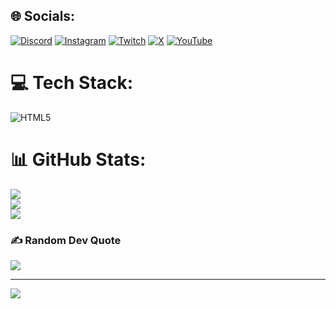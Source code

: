 
## 🌐 Socials:
[![Discord](https://img.shields.io/badge/Discord-%237289DA.svg?logo=discord&logoColor=white)](https://discord.gg/EDb6VY9dkN) [![Instagram](https://img.shields.io/badge/Instagram-%23E4405F.svg?logo=Instagram&logoColor=white)](https://instagram.com/sarasjarvi) [![Twitch](https://img.shields.io/badge/Twitch-%239146FF.svg?logo=Twitch&logoColor=white)](https://twitch.tv/AuramoTV) [![X](https://img.shields.io/badge/X-black.svg?logo=X&logoColor=white)](https://x.com/RealAuramo) [![YouTube](https://img.shields.io/badge/YouTube-%23FF0000.svg?logo=YouTube&logoColor=white)](https://youtube.com/@AuramoTV) 

# 💻 Tech Stack:
![HTML5](https://img.shields.io/badge/html5-%23E34F26.svg?style=for-the-badge&logo=html5&logoColor=white)
# 📊 GitHub Stats:
![](https://github-readme-stats.vercel.app/api?username=JustAuramo&theme=radical&hide_border=true&include_all_commits=false&count_private=false)<br/>
![](https://github-readme-streak-stats.herokuapp.com/?user=JustAuramo&theme=radical&hide_border=true)<br/>
![](https://github-readme-stats.vercel.app/api/top-langs/?username=JustAuramo&theme=radical&hide_border=true&include_all_commits=false&count_private=false&layout=compact)

### ✍️ Random Dev Quote
![](https://quotes-github-readme.vercel.app/api?type=horizontal&theme=radical)

---
[![](https://visitcount.itsvg.in/api?id=JustAuramo&icon=3&color=1)](https://visitcount.itsvg.in)

<!-- Proudly created with GPRM ( https://gprm.itsvg.in ) -->
